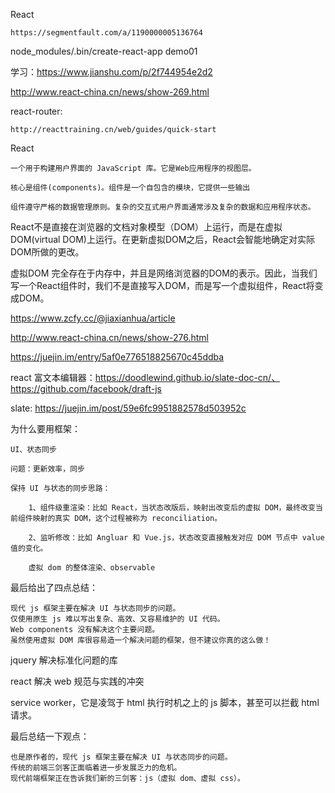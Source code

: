 React

    https://segmentfault.com/a/1190000005136764
	
node_modules/.bin/create-react-app demo01

学习：https://www.jianshu.com/p/2f744954e2d2

http://www.react-china.cn/news/show-269.html

react-router:
	
	http://reacttraining.cn/web/guides/quick-start

React

    一个用于构建用户界面的 JavaScript 库。它是Web应用程序的视图层。

    核心是组件(components)。组件是一个自包含的模块，它提供一些输出

    组件遵守严格的数据管理原则。复杂的交互式用户界面通常涉及复杂的数据和应用程序状态。

React不是直接在浏览器的文档对象模型（DOM）上运行，而是在虚拟DOM(virtual DOM)上运行。在更新虚拟DOM之后，React会智能地确定对实际DOM所做的更改。

虚拟DOM 完全存在于内存中，并且是网络浏览器的DOM的表示。因此，当我们写一个React组件时，我们不是直接写入DOM，而是写一个虚拟组件，React将变成DOM。



https://www.zcfy.cc/@jiaxianhua/article

http://www.react-china.cn/news/show-276.html


https://juejin.im/entry/5af0e776518825670c45ddba

react 富文本编辑器：https://doodlewind.github.io/slate-doc-cn/、https://github.com/facebook/draft-js

slate: https://juejin.im/post/59e6fc9951882578d503952c


为什么要用框架：
	
	UI、状态同步

	问题：更新效率，同步

	保持 UI 与状态的同步思路：

		1、组件级重渲染：比如 React，当状态改版后，映射出改变后的虚拟 DOM，最终改变当前组件映射的真实 DOM，这个过程被称为 reconciliation。

		2、监听修改：比如 Angluar 和 Vue.js，状态改变直接触发对应 DOM 节点中 value 值的变化。

		虚拟 dom 的整体渲染、observable 

最后给出了四点总结：

	现代 js 框架主要在解决 UI 与状态同步的问题。
	仅使用原生 js 难以写出复杂、高效、又容易维护的 UI 代码。
	Web components 没有解决这个主要问题。
	虽然使用虚拟 DOM 库很容易造一个解决问题的框架，但不建议你真的这么做！

jquery 解决标准化问题的库

react 解决 web 规范与实践的冲突

service worker，它是凌驾于 html 执行时机之上的 js 脚本，甚至可以拦截 html 请求。

最后总结一下观点：

	也是原作者的，现代 js 框架主要在解决 UI 与状态同步的问题。
	传统的前端三剑客正面临着进一步发展乏力的危机。
	现代前端框架正在告诉我们新的三剑客：js（虚拟 dom、虚拟 css）。
